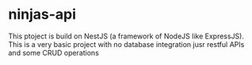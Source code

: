# ninjas-api

This ptoject is build on NestJS (a framework of NodeJS like ExpressJS). This is a very basic project with no database integration jusr restful APIs and some CRUD operations

